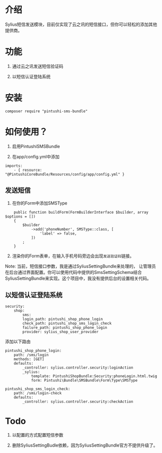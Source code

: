 # 介绍

Sylius短信发送模块，目前仅实现了云之讯的短信接口，但你可以轻松的添加其他提供商。

# 功能

1. 通过云之讯发送短信验证码

2. 以短信认证登陆系统


# 安装

```
composer require "pintushi-sms-bundle"

```

# 如何使用？


1. 启用PintushiSMSBundle

2. 在app/config.yml中添加
```
imports:
    - { resource: "@PintushiCoreBundle/Resources/config/app/config.yml" }
```

## 发送短信
1.  在你的Form中添加SMSType
```
    public function buildForm(FormBuilderInterface $builder, array $options = [])
    {
        $builder
            ->add('phoneNumber', SMSType::class, [
                'label' => false,
            ])
        ;
    }
```

2. 渲染你的Form表单，在输入手机号码旁边会出现`发送验证码`链接。


Note: 当前，短信接口参数，我是通过SyliusSettingBundle来处理的， 让管理员在后台通过界面配置。你可以使用代码中提供的SmsSettingSchema结合SyliusSettingBundle来实现。这个项目中，我没有提供后台的设置相关代码。


##  以短信认证登陆系统

```
security:
	shop:
	    sms:
		login_path: pintushi_shop_phone_login
		check_path: pintushi_shop_sms_login_check
		failure_path: pintushi_shop_phone_login
		provider: sylius_shop_user_provider
```

添加以下路由

```
pintushi_shop_phone_login:
    path: /sms/login
    methods: [GET]
    defaults:
        _controller: sylius.controller.security:loginAction
        _sylius:
            template: PintushiShopBundle:Security:phoneLogin.html.twig
            form: Pintushi\Bundle\SMSBundle\Form\Type\SMSType

pintushi_shop_sms_login_check:
    path: /sms/login-check
    defaults:
        _controller: sylius.controller.security:checkAction
```


# Todo

1. 以配置的方式配置短信参数

2. 删除SyliusSettingBudle依赖，因为SyliusSettingBundle官方不提供升级了。
